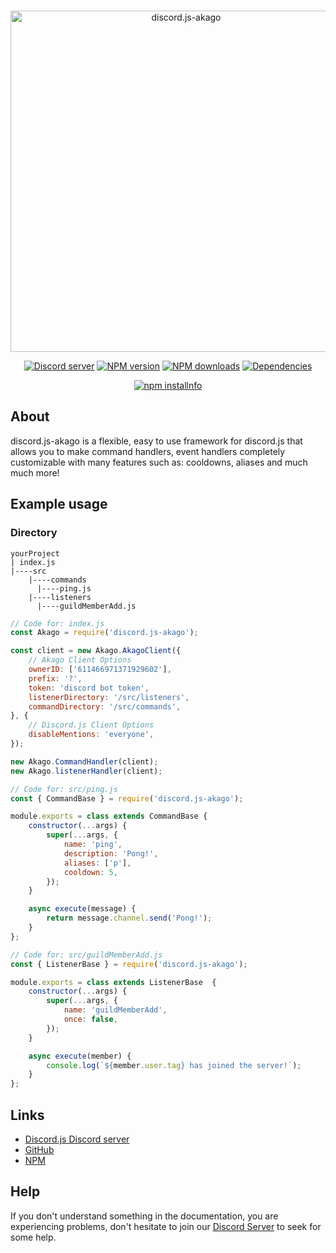 
<div align="center">
  <br />
  <p>
    <a href="https://discord.js.org"><img src="https://i.imgur.com/tt64LX5.png" width="546" alt="discord.js-akago" /></a>
  </p>
  <p>
    <a href="https://discord.gg/bRCvFy9"><img src="https://img.shields.io/discord/717861844127055873?color=7289da&logo=discord&logoColor=white" alt="Discord server" /></a>
    <a href="https://www.npmjs.com/package/discord.js-akago"><img src="https://img.shields.io/npm/v/discord.js-akago.svg" alt="NPM version" /></a>
    <a href="https://www.npmjs.com/package/discord.js-akago"><img src="https://img.shields.io/npm/dt/discord.js-akago.svg" alt="NPM downloads" /></a>
    <a href="https://david-dm.org/discordjs/discord.js-akago"><img src="https://img.shields.io/david/iColtz/discord.js-akago" alt="Dependencies" /></a>
  </p>
  <p>
    <a href="https://nodei.co/npm/discord.js-akago/"><img src="https://nodei.co/npm/discord.js-akago.png?downloads=true&stars=true" alt="npm installnfo" /></a>
  </p>
</div>

## About

discord.js-akago is a flexible, easy to use framework for discord.js that allows you to make command handlers, event handlers completely customizable with many features such as: cooldowns, aliases and much much more!

## Example usage
### Directory
```FILETREE
yourProject 
| index.js 
|----src 
    |----commands 	
	  |----ping.js
    |----listeners
	  |----guildMemberAdd.js
```

```js
// Code for: index.js
const Akago = require('discord.js-akago');

const client = new Akago.AkagoClient({
	// Akago Client Options
	ownerID: ['611466971371929602'],
	prefix: '?',
	token: 'discord bot token',
	listenerDirectory: '/src/listeners',
	commandDirectory: '/src/commands',
}, {
	// Discord.js Client Options
	disableMentions: 'everyone',
});

new Akago.CommandHandler(client);
new Akago.listenerHandler(client);
```
```js
// Code for: src/ping.js
const { CommandBase } = require('discord.js-akago');

module.exports = class extends CommandBase {
	constructor(...args) {
		super(...args, {
			name: 'ping',
			description: 'Pong!',
			aliases: ['p'],
			cooldown: 5,
		});
	}

	async execute(message) {
		return message.channel.send('Pong!');
	}
};
```
```js
// Code for: src/guildMemberAdd.js
const { ListenerBase } = require('discord.js-akago');

module.exports = class extends ListenerBase  {
	constructor(...args) {
		super(...args, {
			name: 'guildMemberAdd',
			once: false,
		});
	}

	async execute(member) {
		console.log(`${member.user.tag} has joined the server!`);
	}
};
```

## Links
- [Discord.js Discord server](https://discord.gg/2jkBmzy)
- [GitHub](https://github.com/discord-js-akago/discord.js-akago)
- [NPM](https://www.npmjs.com/package/discord.js-akago)


## Help

If you don't understand something in the documentation, you are experiencing problems, don't hesitate to join our [Discord Server](https://discord.gg/2jkBmzy) to seek for some help.